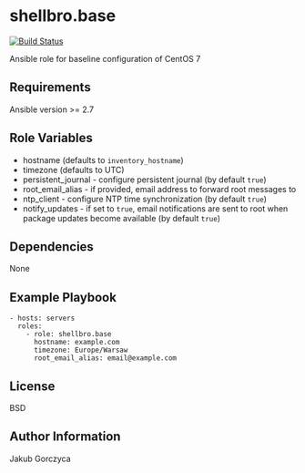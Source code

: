 shellbro.base
=============

[![Build Status](https://travis-ci.org/shellbro/ansible-role-base.svg?branch=master)](https://travis-ci.org/shellbro/ansible-role-base)

Ansible role for baseline configuration of CentOS 7

Requirements
------------

Ansible version >= 2.7

Role Variables
--------------

* hostname (defaults to `inventory_hostname`)
* timezone (defaults to UTC)
* persistent_journal - configure persistent journal (by default `true`)
* root_email_alias - if provided, email address to forward root messages to
* ntp_client - configure NTP time synchronization (by default `true`)
* notify_updates - if set to `true`, email notifications are sent to root when
package updates become available (by default `true`)

Dependencies
------------

None

Example Playbook
----------------

    - hosts: servers
      roles:
        - role: shellbro.base
          hostname: example.com
          timezone: Europe/Warsaw
          root_email_alias: email@example.com

License
-------

BSD

Author Information
------------------

Jakub Gorczyca
